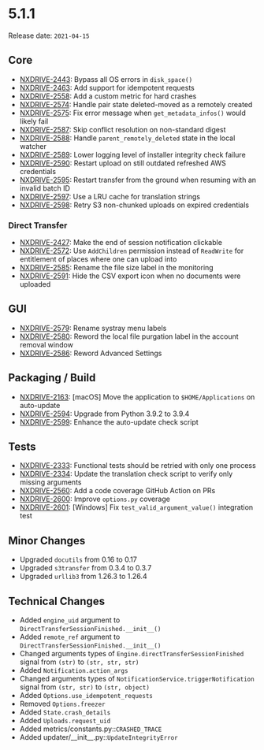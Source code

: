 # 5.1.1

Release date: `2021-04-15`

## Core

- [NXDRIVE-2443](https://hyland.atlassian.net/browse/NXDRIVE-2443): Bypass all OS errors in `disk_space()`
- [NXDRIVE-2463](https://hyland.atlassian.net/browse/NXDRIVE-2463): Add support for idempotent requests
- [NXDRIVE-2558](https://hyland.atlassian.net/browse/NXDRIVE-2558): Add a custom metric for hard crashes
- [NXDRIVE-2574](https://hyland.atlassian.net/browse/NXDRIVE-2574): Handle pair state deleted-moved as a remotely created
- [NXDRIVE-2575](https://hyland.atlassian.net/browse/NXDRIVE-2575): Fix error message when `get_metadata_infos()` would likely fail
- [NXDRIVE-2587](https://hyland.atlassian.net/browse/NXDRIVE-2587): Skip conflict resolution on non-standard digest
- [NXDRIVE-2588](https://hyland.atlassian.net/browse/NXDRIVE-2588): Handle `parent_remotely_deleted` state in the local watcher
- [NXDRIVE-2589](https://hyland.atlassian.net/browse/NXDRIVE-2589): Lower logging level of installer integrity check failure
- [NXDRIVE-2590](https://hyland.atlassian.net/browse/NXDRIVE-2590): Restart upload on still outdated refreshed AWS credentials
- [NXDRIVE-2595](https://hyland.atlassian.net/browse/NXDRIVE-2595): Restart transfer from the ground when resuming with an invalid batch ID
- [NXDRIVE-2597](https://hyland.atlassian.net/browse/NXDRIVE-2597): Use a LRU cache for translation strings
- [NXDRIVE-2598](https://hyland.atlassian.net/browse/NXDRIVE-2598): Retry S3 non-chunked uploads on expired credentials

### Direct Transfer

- [NXDRIVE-2427](https://hyland.atlassian.net/browse/NXDRIVE-2427): Make the end of session notification clickable
- [NXDRIVE-2572](https://hyland.atlassian.net/browse/NXDRIVE-2572): Use `AddChildren` permission instead of `ReadWrite` for entitlement of places where one can upload into
- [NXDRIVE-2585](https://hyland.atlassian.net/browse/NXDRIVE-2585): Rename the file size label in the monitoring
- [NXDRIVE-2591](https://hyland.atlassian.net/browse/NXDRIVE-2591): Hide the CSV export icon when no documents were uploaded

## GUI

- [NXDRIVE-2579](https://hyland.atlassian.net/browse/NXDRIVE-2579): Rename systray menu labels
- [NXDRIVE-2580](https://hyland.atlassian.net/browse/NXDRIVE-2580): Reword the local file purgation label in the account removal window
- [NXDRIVE-2586](https://hyland.atlassian.net/browse/NXDRIVE-2586): Reword Advanced Settings

## Packaging / Build

- [NXDRIVE-2163](https://hyland.atlassian.net/browse/NXDRIVE-2163): [macOS] Move the application to `$HOME/Applications` on auto-update
- [NXDRIVE-2594](https://hyland.atlassian.net/browse/NXDRIVE-2594): Upgrade from Python 3.9.2 to 3.9.4
- [NXDRIVE-2599](https://hyland.atlassian.net/browse/NXDRIVE-2599): Enhance the auto-update check script

## Tests

- [NXDRIVE-2333](https://hyland.atlassian.net/browse/NXDRIVE-2333): Functional tests should be retried with only one process
- [NXDRIVE-2334](https://hyland.atlassian.net/browse/NXDRIVE-2334): Update the translation check script to verify only missing arguments
- [NXDRIVE-2560](https://hyland.atlassian.net/browse/NXDRIVE-2560): Add a code coverage GitHub Action on PRs
- [NXDRIVE-2600](https://hyland.atlassian.net/browse/NXDRIVE-2600): Improve `options.py` coverage
- [NXDRIVE-2601](https://hyland.atlassian.net/browse/NXDRIVE-2601): [Windows] Fix `test_valid_argument_value()` integration test

## Minor Changes

- Upgraded `docutils` from 0.16 to 0.17
- Upgraded `s3transfer` from 0.3.4 to 0.3.7
- Upgraded `urllib3` from 1.26.3 to 1.26.4

## Technical Changes

- Added `engine_uid` argument to `DirectTransferSessionFinished.__init__()`
- Added `remote_ref` argument to `DirectTransferSessionFinished.__init__()`
- Changed arguments types of `Engine.directTransferSessionFinished` signal from `(str)` to `(str, str, str)`
- Added `Notification.action_args`
- Changed arguments types of `NotificationService.triggerNotification ` signal from `(str, str)` to `(str, object)`
- Added `Options.use_idempotent_requests`
- Removed `Options.freezer`
- Added `State.crash_details`
- Added `Uploads.request_uid`
- Added metrics/constants.py::`CRASHED_TRACE`
- Added updater/\_\_init\_\_.py::`UpdateIntegrityError`
